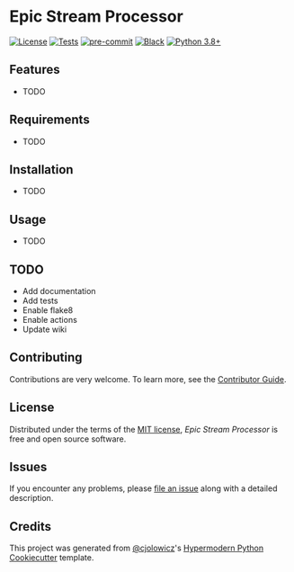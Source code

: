 # Epic Stream Processor

[![License](https://img.shields.io/badge/license-MIT-blue)][license]
[![Tests](https://github.com/infinitron/epic-stream-processor/workflows/Tests/badge.svg)][tests]
[![pre-commit](https://img.shields.io/badge/pre--commit-enabled-brightgreen?logo=pre-commit&logoColor=white)][pre-commit]
[![Black](https://img.shields.io/badge/code%20style-black-000000.svg)][black]
[![Python 3.8+](https://img.shields.io/badge/python-3.8+-blue.svg)](https://www.python.org/downloads/release/python-380/)


<!--[![Codecov](https://codecov.io/gh/infinitron/epic-stream-processor/branch/main/graph/badge.svg)][codecov]-->
<!--[![Read the documentation at https://epic-stream-processor.readthedocs.io/](https://img.shields.io/readthedocs/epic-stream-processor/latest.svg?label=Read%20the%20Docs)][read the docs]-->
<!--[![PyPI](https://img.shields.io/pypi/v/epic-stream-processor.svg)][pypi_]
[![Status](https://img.shields.io/pypi/status/epic-stream-processor.svg)][status]
[![Python Version](https://img.shields.io/pypi/pyversions/epic-stream-processor)][python version]-->

[pypi_]: https://pypi.org/project/epic-stream-processor/
[status]: https://pypi.org/project/epic-stream-processor/
[python version]: https://pypi.org/project/epic-stream-processor
[read the docs]: https://epic-stream-processor.readthedocs.io/
[tests]: https://github.com/infinitron/epic-stream-processor/actions?workflow=Tests
[codecov]: https://app.codecov.io/gh/infinitron/epic-stream-processor
[pre-commit]: https://github.com/pre-commit/pre-commit
[black]: https://github.com/psf/black

## Features

- TODO

## Requirements

- TODO

## Installation

- TODO
<!--You can install _Epic Stream Processor_ via [pip] from [PyPI]:

````console
$ pip install epic-stream-processor
```-->

## Usage

<!-- Please see the [Command-line Reference] for details. -->
- TODO

## TODO
- Add documentation
- Add tests
- Enable flake8
- Enable actions
- Update wiki


## Contributing

Contributions are very welcome.
To learn more, see the [Contributor Guide].

## License

Distributed under the terms of the [MIT license][license],
_Epic Stream Processor_ is free and open source software.

## Issues

If you encounter any problems,
please [file an issue] along with a detailed description.

## Credits

This project was generated from [@cjolowicz]'s [Hypermodern Python Cookiecutter] template.

[@cjolowicz]: https://github.com/cjolowicz
[pypi]: https://pypi.org/
[hypermodern python cookiecutter]: https://github.com/cjolowicz/cookiecutter-hypermodern-python
[file an issue]: https://github.com/infinitron/epic-stream-processor/issues
[pip]: https://pip.pypa.io/

<!-- github-only -->

[license]: https://github.com/infinitron/epic-stream-processor/blob/main/LICENSE
[contributor guide]: https://github.com/infinitron/epic-stream-processor/blob/main/CONTRIBUTING.md
[command-line reference]: https://epic-stream-processor.readthedocs.io/en/latest/usage.html
````
